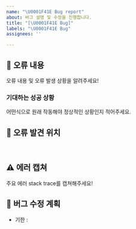 ```yaml
---
name: "\U0001F41E Bug report"
about: 버그 설명 및 수정을 진행합니다.
title: "[\U0001F41E Bug]"
labels: "\U0001F41E Bug"
assignees: ''

---
```


## 🤔 오류 내용
오류 내용 및 오류 발생 상황을 알려주세요!

### 기대하는 성공 상황

어떤식으로 원래 작동해야 정상적인 상황인지 적어주세요.
<br>

## 🚩 오류 발견 위치
<br>

## ⚠ 에러 캡쳐
주요 에러 stack trace를 캡쳐해주세요!
<br>

## 📆 버그 수정 계획
- 기한 :
<br>
